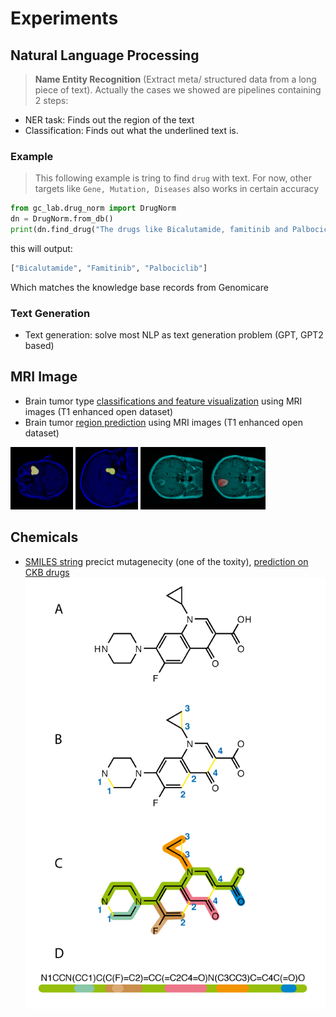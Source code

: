 # Experiments

## Natural Language Processing
> **Name Entity Recognition** (Extract meta/ structured data from a long piece of text). Actually the cases we showed are pipelines containing 2 steps:
* NER task: Finds out the region of the text
* Classification: Finds out what the underlined text is.

### Example
> This following example is tring to find ```drug``` with text. For now, other targets like ```Gene, Mutation, Diseases``` also works in certain accuracy

```python
from gc_lab.drug_norm import DrugNorm
dn = DrugNorm.from_db()
print(dn.find_drug("The drugs like Bicalutamide, famitinib and Palbociclib."))
```

this will output:
```python
["Bicalutamide", "Famitinib", "Palbociclib"]
```

Which matches the knowledge base records from Genomicare
### Text Generation
* Text generation: solve most NLP as text generation problem (GPT, GPT2 based)

## MRI Image
* Brain tumor type [classifications and feature visualization](tumor_type_classification_and_its_implications.html) using MRI images (T1 enhanced open dataset)
* Brain tumor [region prediction](region_prediction.html) using MRI images (T1 enhanced open dataset)
<img src="imgs/mri_region.jpeg" width=100>
<img src="imgs/mri_region2.jpeg" width=100>
<img src="imgs/mri_region3.jpeg" width=200>

## Chemicals
* [SMILES string](https://en.wikipedia.org/wiki/Simplified_molecular-input_line-entry_system) precict mutagenecity (one of the toxity), [prediction on CKB drugs](toxity_prediction_ames.html)
![smiles string example](imgs/SMILES.png)
